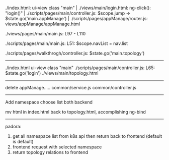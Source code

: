 ./index.html: ui-view class "main"
|
./views/main/login.html: ng-click(): "login()"
|
./scripts/pages/main/controller.js: $scope.jump -> $state.go('main.appManage')
|
./scripts/pages/appManage/router.js: views/appManage/appManage.html 

./views/pages/main/main.js: L97 - L110

./scripts/pages/main/main.js: L51: $scope.navList = nav.list




./scripts/pages/walkthrogh/controller.js: $state.go('main.topology')


----------------------------------------------------------------------


./index.html ui-view class "main"
./scripts/pages/main/controller.js: L65: $state.go('login')
./views/main/topology.html


------------------------------------------------------------------------------------

delete appManage.....
common/service.js
common/controller.js

--------------------------------------------------

Add namespace choose list
both backend

mv html in index.html back to topology.html, accomplishing ng-bind

---------------------------------------------------------------------

padora:

1. get all namespace list from k8s api then return back to frontend (default is default)
2. frontend request with selected namespace
3. return topology relations to frontend 

